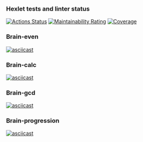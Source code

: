 ### Hexlet tests and linter status

[![Actions Status](https://github.com/DimaPFf/devops-engineer-from-scratch-project-49/actions/workflows/hexlet-check.yml/badge.svg)](https://github.com/DimaPFf/devops-engineer-from-scratch-project-49/actions)
[![Maintainability Rating](https://sonarcloud.io/api/project_badges/measure?project=DimaPFf_devops-engineer-from-scratch-project-49&metric=sqale_rating)](https://sonarcloud.io/summary/new_code?id=DimaPFf_devops-engineer-from-scratch-project-49)
[![Coverage](https://sonarcloud.io/api/project_badges/measure?project=DimaPFf_devops-engineer-from-scratch-project-49&metric=coverage)](https://sonarcloud.io/summary/new_code?id=DimaPFf_devops-engineer-from-scratch-project-49)

### Brain-even

[![asciicast](https://asciinema.org/a/WCZaUYZye1uBhKPTDQ4orMoad.svg)](https://asciinema.org/a/WCZaUYZye1uBhKPTDQ4orMoad)

### Brain-calc

[![asciicast](https://asciinema.org/a/q6VyilArep40OFVJMahh6CbiV.svg)](https://asciinema.org/a/q6VyilArep40OFVJMahh6CbiV)

### Brain-gcd

[![asciicast](https://asciinema.org/a/vW7zBNCpVabznJbbvx7SU47k0.svg)](https://asciinema.org/a/vW7zBNCpVabznJbbvx7SU47k0)

### Brain-progression

[![asciicast](https://asciinema.org/a/Wfz2TaA4movNl75uFTWxqIuvh.svg)](https://asciinema.org/a/Wfz2TaA4movNl75uFTWxqIuvh)

